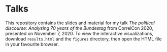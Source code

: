 # Talks
This repository contains the slides and material for my talk *The political discourse: Analysing 70 years of the Bundestag* from CorrelCon 2020, presented on November 7, 2020. To view the interactive visualizations, download `results.html` and the `figures` directory, then open the HTML file in your favourite browser.
